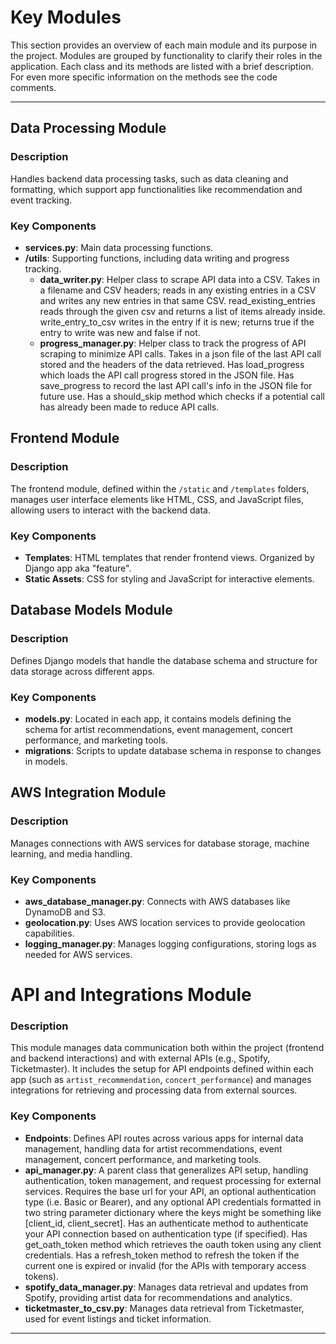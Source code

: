 # Key Modules

This section provides an overview of each main module and its purpose in the project. Modules are grouped by functionality to clarify their roles in the application. Each class and its methods are listed with a brief description. For even more specific information on the methods see the code comments.

---

## Data Processing Module

### Description

Handles backend data processing tasks, such as data cleaning and formatting, which support app functionalities like recommendation and event tracking.

### Key Components

- **services.py**: Main data processing functions.
- **/utils**: Supporting functions, including data writing and progress tracking.
    - **data_writer.py**: Helper class to scrape API data into a CSV. Takes in a filename and CSV headers; reads in any existing entries in a CSV and writes any new entries in that same CSV. read_existing_entries reads through the given csv and returns a list of items already inside. write_entry_to_csv writes in the entry if it is new; returns true if the entry to write was new and false if not.
    - **progress_manager.py**: Helper class to track the progress of API scraping to minimize API calls. Takes in a json file of the last API call stored and the headers of the data retrieved. Has load_progress which loads the API call progress stored in the JSON file. Has save_progress to record the last API call's info in the JSON file for future use. Has a should_skip method which checks if a potential call has already been made to reduce API calls.

## Frontend Module

### Description

The frontend module, defined within the `/static` and `/templates` folders, manages user interface elements like HTML, CSS, and JavaScript files, allowing users to interact with the backend data.

### Key Components

- **Templates**: HTML templates that render frontend views. Organized by Django app aka "feature".
- **Static Assets**: CSS for styling and JavaScript for interactive elements.

## Database Models Module

### Description

Defines Django models that handle the database schema and structure for data storage across different apps.

### Key Components

- **models.py**: Located in each app, it contains models defining the schema for artist recommendations, event management, concert performance, and marketing tools.
- **migrations**: Scripts to update database schema in response to changes in models.

## AWS Integration Module

### Description

Manages connections with AWS services for database storage, machine learning, and media handling.

### Key Components

- **aws_database_manager.py**: Connects with AWS databases like DynamoDB and S3.
- **geolocation.py**: Uses AWS location services to provide geolocation capabilities.
- **logging_manager.py**: Manages logging configurations, storing logs as needed for AWS services.

# API and Integrations Module

### Description

This module manages data communication both within the project (frontend and backend interactions) and with external APIs (e.g., Spotify, Ticketmaster). It includes the setup for API endpoints defined within each app (such as `artist_recommendation`, `concert_performance`) and manages integrations for retrieving and processing data from external sources.

### Key Components

- **Endpoints**: Defines API routes across various apps for internal data management, handling data for artist recommendations, event management, concert performance, and marketing tools.
- **api_manager.py**: A parent class that generalizes API setup, handling authentication, token management, and request processing for external services. Requires the base url for your API, an optional authentication type (i.e. Basic or Bearer), and any optional API credentials formatted in two string parameter dictionary where the keys might be something like [client_id, client_secret]. Has an authenticate method to authenticate your API connection based on authentication type (if specified). Has get_oath_token method which retrieves the oauth token using any client credentials. Has a refresh_token method to refresh the token if the current one is expired or invalid (for the APIs with temporary access tokens). 
- **spotify_data_manager.py**: Manages data retrieval and updates from Spotify, providing artist data for recommendations and analytics.
- **ticketmaster_to_csv.py**: Manages data retrieval from Ticketmaster, used for event listings and ticket information.

---

